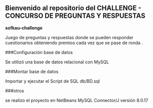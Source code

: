 ## Bienvenido al repositorio del CHALLENGE - CONCURSO DE PREGUNTAS Y RESPUESTAS

**sofkau-challenge**

Juego de preguntas y respuestas donde  se pueden responder cuestionarios  obteniendo premios cada vez que se pase de ronda . 

###Configuración base de datos

Se utilizó una base de datos relacional con MySQL

###Montar base de datos

Importar y ejecutar el Script de SQL db/BD.sql

###otros

se realizo el proyecto en NetBeans
MySQL Connector/J versión 8.0.17 

